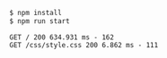 
```bash
$ npm install
$ npm run start
```
```
GET / 200 634.931 ms - 162
GET /css/style.css 200 6.862 ms - 111
```